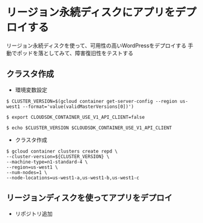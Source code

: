 # リージョン永続ディスクにアプリをデプロイする

リージョン永続ディスクを使って、可用性の高いWordPressをデプロイする
手動でポッドを落としてみて、障害復旧性をテストする

## クラスタ作成

- 環境変数設定

```
$ CLUSTER_VERSION=$(gcloud container get-server-config --region us-west1 --format='value(validMasterVersions[0])')

$ export CLOUDSDK_CONTAINER_USE_V1_API_CLIENT=false

$ echo $CLUSTER_VERSION $CLOUDSDK_CONTAINER_USE_V1_API_CLIENT
```

- クラスタ作成

```
$ gcloud container clusters create repd \
--cluster-version=${CLUSTER_VERSION} \
--machine-type=n1-standard-4 \
--region=us-west1 \
--num-nodes=1 \
--node-locations=us-west1-a,us-west1-b,us-west1-c
```

## リージョンディスクを使ってアプリをデプロイ

- リポジトリ追加

```

```